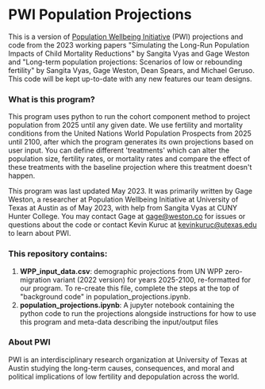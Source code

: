 # PWI Population Projections

This is a version of [Population Wellbeing Initiative](https://sites.utexas.edu/pwi/) (PWI) projections and code from the 2023 working papers "Simulating the Long-Run Population Impacts of Child Mortality Reductions" by Sangita Vyas and Gage Weston and "Long-term population projections: Scenarios of low or rebounding fertility" by Sangita Vyas, Gage Weston, Dean Spears, and Michael Geruso. This code will be kept up-to-date with any new features our team designs.

### What is this program?

This program uses python to run the cohort component method to project population from 2025 until any given date. We use fertility and mortality conditions from the United Nations World Population Prospects from 2025 until 2100, after which the program generates its own projections based on user input. You can define different 'treatments' which can alter the population size, fertility rates, or mortality rates and compare the effect of these treatments with the baseline projection where this treatment doesn't happen. 

This program was last updated May 2023. It was primarily written by Gage Weston, a researcher at Population Wellbeing Initiative at University of Texas at Austin as of May 2023, with help from Sangita Vyas at CUNY Hunter College. You may contact Gage at gage@weston.co for issues or questions about the code or contact Kevin Kuruc at kevinkuruc@utexas.edu to learn about PWI.

### This repository contains:

1. **WPP_input_data.csv**: demographic projections from UN WPP zero-migration variant (2022 version) for years 2025-2100, re-formatted for our program. To re-create this file, complete the steps at the top of "background code" in population_projections.ipynb.
2. **population_projections.ipynb**: A jupyter notebook containing the python code to run the projections alongside instructions for how to use this program and meta-data describing the input/output files

### About PWI

PWI is an interdisciplinary research organization at University of Texas at Austin studying the long-term causes, consequences, and moral and political implications of low fertility and depopulation across the world.
